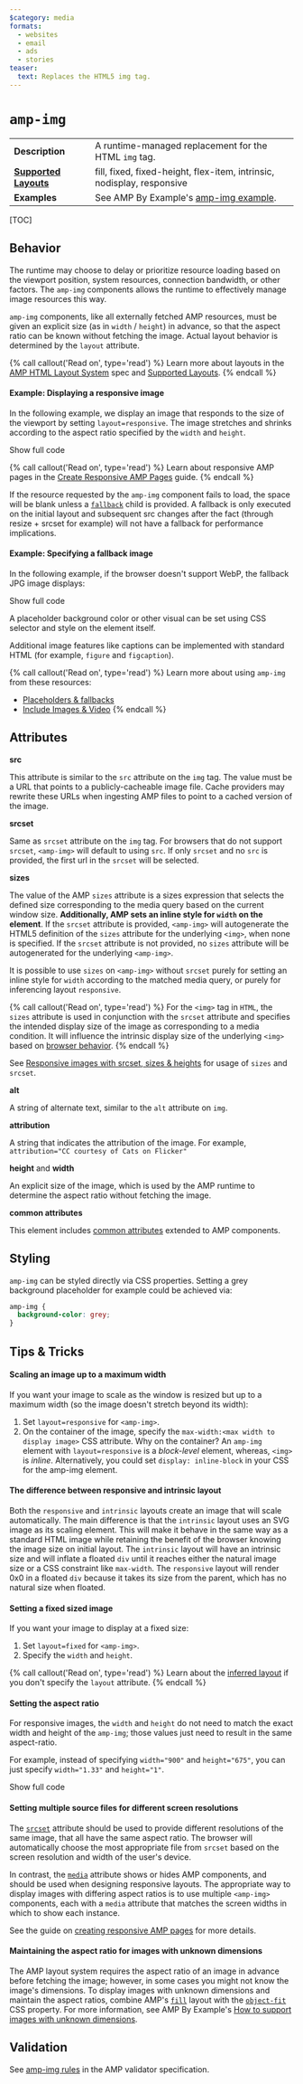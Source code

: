 ```yaml
---
$category: media
formats:
  - websites
  - email
  - ads
  - stories
teaser:
  text: Replaces the HTML5 img tag.
---
```

<!---
Copyright 2015 The AMP HTML Authors. All Rights Reserved.

Licensed under the Apache License, Version 2.0 (the "License");
you may not use this file except in compliance with the License.
You may obtain a copy of the License at

      http://www.apache.org/licenses/LICENSE-2.0

Unless required by applicable law or agreed to in writing, software
distributed under the License is distributed on an "AS-IS" BASIS,
WITHOUT WARRANTIES OR CONDITIONS OF ANY KIND, either express or implied.
See the License for the specific language governing permissions and
limitations under the License.
-->

# <a name="amp-img"></a> `amp-img`

<table>
   <tr>
    <td class="col-fourty"><strong>Description</strong></td>
    <td>A runtime-managed replacement for the HTML <code>img</code> tag.</td>
  </tr>
  <tr>
    <td class="col-fourty"><strong><a href="https://amp.dev/documentation/guides-and-tutorials/develop/style_and_layout/control_layout">Supported Layouts</a></strong></td>
    <td>fill, fixed, fixed-height, flex-item, intrinsic, nodisplay, responsive</td>
  </tr>
  <tr>
    <td class="col-fourty"><strong>Examples</strong></td>
    <td>See AMP By Example's <a href="https://amp.dev/documentation/examples/components/amp-img/">amp-img example</a>.</td>
  </tr>
</table>

[TOC]

## Behavior

The runtime may choose to delay or prioritize resource loading based on the viewport position, system resources, connection bandwidth, or other factors. The `amp-img` components allows the runtime to effectively manage image resources this way.

`amp-img` components, like all externally fetched AMP resources, must be given an
explicit size (as in `width` / `height`) in advance, so that the aspect ratio can be known without fetching the image. Actual layout behavior is determined by the `layout` attribute.

{% call callout('Read on', type='read') %}
Learn more about layouts in the [AMP HTML Layout System](https://github.com/ampproject/amphtml/blob/master/spec/amp-html-layout.md) spec and [Supported Layouts](https://amp.dev/documentation/guides-and-tutorials/develop/style_and_layout/control_layout.html#the-layout-attribute).
{% endcall %}

#### Example: Displaying a responsive image
In the following example, we display an image that responds to the size of the viewport by setting `layout=responsive`.  The image stretches and shrinks according to the aspect ratio specified by the `width` and `height`.

<div>
<amp-iframe height="193"
            layout="fixed-height"
            sandbox="allow-scripts allow-forms allow-same-origin"
            resizable
            src="https://ampproject-b5f4c.firebaseapp.com/examples/ampimg.basic.embed.html">
  <div overflow tabindex="0" role="button" aria-label="Show more">Show full code</div>
  <div placeholder></div>
</amp-iframe>
</div>

{% call callout('Read on', type='read') %}
Learn about responsive AMP pages in the [Create Responsive AMP Pages](https://amp.dev/documentation/guides-and-tutorials/develop/style_and_layout/responsive_design) guide.
{% endcall %}

If the resource requested by the `amp-img` component fails to load, the space will be blank unless a [`fallback`](https://github.com/ampproject/amphtml/blob/master/spec/amp-html-layout.md#fallback) child is provided. A fallback is only executed on the initial layout and subsequent src changes after the fact (through resize + srcset for example) will not have a fallback for performance implications.

#### Example: Specifying a fallback image
In the following example, if the browser doesn't support WebP, the fallback JPG image displays:

<div>
<amp-iframe height="271"
            layout="fixed-height"
            sandbox="allow-scripts allow-forms allow-same-origin"
            resizable
            src="https://ampproject-b5f4c.firebaseapp.com/examples/ampimg.fallback.embed.html">
  <div overflow tabindex="0" role="button" aria-label="Show more">Show full code</div>
  <div placeholder></div>
</amp-iframe>
</div>

A placeholder background color or other visual can be set using CSS selector and style on the element itself.

Additional image features like captions can be implemented with standard HTML (for example, `figure` and `figcaption`).

{% call callout('Read on', type='read') %}
Learn more about using `amp-img` from these resources:

- [Placeholders & fallbacks](https://amp.dev/documentation/guides-and-tutorials/develop/style_and_layout/placeholders)
- [Include Images & Video](https://amp.dev/documentation/guides-and-tutorials/develop/media_iframes_3p/)
{% endcall %}

## Attributes

**src**

This attribute is similar to the `src` attribute on the `img` tag. The value must be a URL that points to a publicly-cacheable image file. Cache providers may rewrite these URLs when ingesting AMP files to point to a cached version of the image.

**srcset**

Same as `srcset` attribute on the `img` tag. For browsers that do not support `srcset`, `<amp-img>` will default to using `src`. If only `srcset` and no `src` is provided, the first url in the `srcset` will be selected.

**sizes**

 The value of the AMP `sizes` attribute is a sizes expression that selects the defined size corresponding to the media query based on the current window size. <strong>Additionally, AMP sets an inline style for `width` on the element</strong>.  If the `srcset` attribute is provided, `<amp-img>` will autogenerate the HTML5 definition of the `sizes` attribute for the underlying `<img>`, when none is specified. If the `srcset` attribute is not provided, no `sizes` attribute will be autogenerated for the underlying `<amp-img>`.

It is possible to use `sizes` on `<amp-img>` without `srcset` purely for setting an inline style for `width` according to the matched media query, or purely for inferencing layout `responsive`.

{% call callout('Read on', type='read') %}
For the `<img>` tag in `HTML`, the `sizes` attribute is used in conjunction with the `srcset` attribute and specifies the intended display size of the image as corresponding to a media condition. It will influence the intrinsic display size of the underlying `<img>` based on [browser behavior](https://gist.github.com/cathyxz/f17d12c07d60bcef52591e64e5e684fb).
{% endcall %}

See [Responsive images with srcset, sizes & heights](https://amp.dev/documentation/guides-and-tutorials/develop/style_and_layout/art_direction) for usage of `sizes` and `srcset`.

**alt**

A string of alternate text, similar to the `alt` attribute on `img`.

**attribution**

A string that indicates the attribution of the image. For example, `attribution="CC courtesy of Cats on Flicker"`

**height** and **width**

An explicit size of the image, which is used by the AMP runtime to determine the aspect ratio without fetching the image.

**common attributes**

This element includes [common attributes](https://amp.dev/documentation/guides-and-tutorials/learn/common_attributes) extended to AMP components.


## Styling

`amp-img` can be styled directly via CSS properties. Setting a grey background
placeholder for example could be achieved via:

```css
amp-img {
  background-color: grey;
}
```

## Tips & Tricks

#### Scaling an image up to a maximum width

If you want your image to scale as the window is resized but up to a maximum width (so the image doesn't stretch beyond its width):

1. Set `layout=responsive` for `<amp-img>`.
2. On the container of the image, specify the `max-width:<max width to display image>` CSS attribute.  Why on the container?  An `amp-img` element with `layout=responsive` is a *block-level* element, whereas, `<img>` is *inline*. Alternatively, you could set `display: inline-block` in your CSS for the amp-img element.

#### The difference between responsive and intrinsic layout

Both the `responsive` and `intrinsic` layouts create an image that will scale automatically.  The main difference is that the `intrinsic` layout uses an SVG image as its scaling element.  This will make it behave in the same way as a standard HTML image while retaining the benefit of the browser knowing the image size on initial layout. The `intrinsic` layout will have an intrinsic size and will inflate a floated `div` until it reaches either the natural image size or a CSS constraint like `max-width`. The `responsive` layout will render 0x0 in a floated `div` because it takes its size from the parent, which has no natural size when floated.

#### Setting a fixed sized image

If you want your image to display at a fixed size:

1. Set `layout=fixed` for `<amp-img>`.
2. Specify the `width` and `height`.

{% call callout('Read on', type='read') %}
Learn about the [inferred layout](https://amp.dev/documentation/guides-and-tutorials/develop/style_and_layout/control_layout#what-if-the-layout-attribute-isn%E2%80%99t-specified?) if you don't specify the `layout` attribute.
{% endcall %}


#### Setting the aspect ratio

For responsive images, the `width` and `height` do not need to match the exact width and height of the `amp-img`; those values just need to result in the same aspect-ratio.

For example, instead of specifying `width="900"` and `height="675"`, you can just specify `width="1.33"` and `height="1"`.

<div>
<amp-iframe height="193"
            layout="fixed-height"
            sandbox="allow-scripts allow-forms allow-same-origin"
            resizable
            src="https://ampproject-b5f4c.firebaseapp.com/examples/ampimg.aspectratio.embed.html">
  <div overflow tabindex="0" role="button" aria-label="Show more">Show full code</div>
  <div placeholder></div>
</amp-iframe>
</div>

#### Setting multiple source files for different screen resolutions

The [`srcset`](#attributes) attribute should be used to provide different resolutions of the same image, that all have the same aspect ratio. The browser will automatically choose the most appropriate file from `srcset` based on the screen resolution and width of the user's device.

In contrast, the [`media`](https://www.ampproject.org/docs/reference/common_attributes#media) attribute shows or hides AMP components, and should be used when designing responsive layouts. The appropriate way to display images with differing aspect ratios is to use multiple `<amp-img>` components, each with a `media` attribute that matches the screen widths in which to show each instance.

See the guide on [creating responsive AMP pages](https://amp.dev/documentation/guides-and-tutorials/develop/style_and_layout/responsive_design#displaying-responsive-images) for more details.

#### Maintaining the aspect ratio for images with unknown dimensions

The AMP layout system requires the aspect ratio of an image in advance before fetching the image; however, in some cases you might not know the image's dimensions. To display images with unknown dimensions and maintain the aspect ratios, combine AMP's [`fill`](https://amp.dev/documentation/guides-and-tutorials/develop/style_and_layout/control_layout) layout with the [`object-fit`](https://css-tricks.com/almanac/properties/o/object-fit/) CSS property. For more information, see AMP By Example's [How to support images with unknown dimensions](https://amp.dev/documentation/examples/style-layout/how_to_support_images_with_unknown_dimensions/).

## Validation

See [amp-img rules](https://github.com/ampproject/amphtml/blob/master/validator/validator-main.protoascii) in the AMP validator specification.
